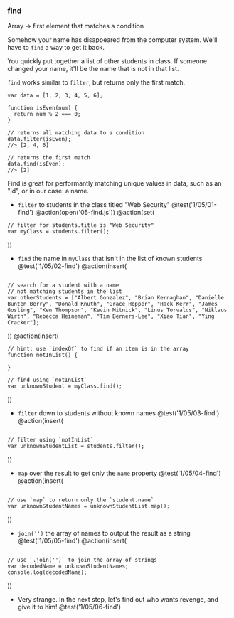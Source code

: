 ### find
Array -> first element that matches a condition

Somehow your name has disappeared from the computer system. We'll have to `find` a way to get it back.

You quickly put together a list of other students in class. If someone changed your name, it'll be the name that is not in that list.

`find` works similar to `filter`, but returns only the first match.

```
var data = [1, 2, 3, 4, 5, 6];

function isEven(num) {
  return num % 2 === 0;
}

// returns all matching data to a condition
data.filter(isEven);
//> [2, 4, 6]

// returns the first match
data.find(isEven);
//> [2]
```

Find is great for performantly matching unique values in data, such as an "id", or in our case: a name.

+ `filter` to students in the class titled "Web Security"
@test('1/05/01-find')
@action(open('05-find.js'))
@action(set(
```
// filter for students.title is "Web Security"
var myClass = students.filter();
```
))

+ `find` the name in `myClass` that isn't in the list of known students
@test('1/05/02-find')
@action(insert(
```

// search for a student with a name
// not matching students in the list
var otherStudents = ["Albert Gonzalez", "Brian Kernaghan", "Danielle Bunten Berry", "Donald Knuth", "Grace Hopper", "Hack Kerr", "James Gosling", "Ken Thompson", "Kevin Mitnick", "Linus Torvalds", "Niklaus Wirth", "Rebecca Heineman", "Tim Berners-Lee", "Xiao Tian", "Ying Cracker"];

```
))
@action(insert(
```
// hint: use `indexOf` to find if an item is in the array
function notInList() {

}

// find using `notInList`
var unknownStudent = myClass.find();
```
))

+ `filter` down to students without known names
@test('1/05/03-find')
@action(insert(
```

// filter using `notInList`
var unknownStudentList = students.filter();
```  
))

+ `map` over the result to get only the `name` property
@test('1/05/04-find')
@action(insert(
```

// use `map` to return only the `student.name`
var unknownStudentNames = unknownStudentList.map();
```  
))

+ `join('')` the array of names to output the result as a string
@test('1/05/05-find')
@action(insert(
```

// use `.join('')` to join the array of strings
var decodedName = unknownStudentNames;
console.log(decodedName);
```  
))

+ Very strange. In the next step, let's find out who wants revenge, and give it to him!
@test('1/05/06-find')
